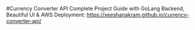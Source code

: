 #Currency Converter API
Complete Project Guide with GoLang Backend, Beautiful UI & AWS Deployment: https://xeeshanakram.github.io/currency-converter-api/
